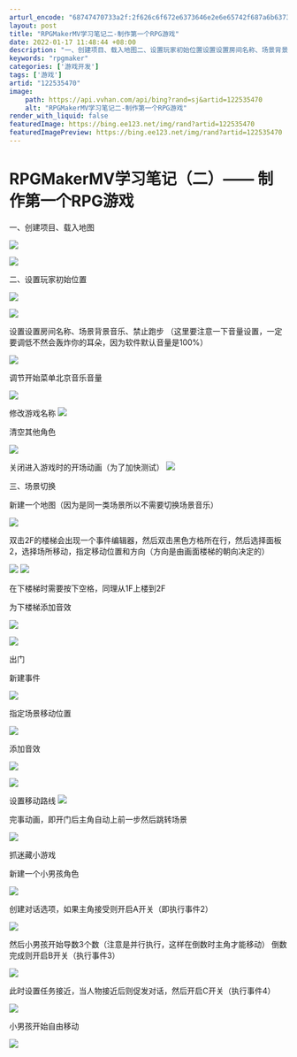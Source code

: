 ```yaml
---
arturl_encode: "68747470733a2f:2f626c6f672e6373646e2e6e65742f687a6b6373646e6d6d2f:61727469636c652f64657461696c732f313232353335343730"
layout: post
title: "RPGMakerMV学习笔记二-制作第一个RPG游戏"
date: 2022-01-17 11:48:44 +08:00
description: "一、创建项目、载入地图二、设置玩家初始位置设置设置房间名称、场景背景音乐、禁止跑步（这里要注意一下音"
keywords: "rpgmaker"
categories: ['游戏开发']
tags: ['游戏']
artid: "122535470"
image:
    path: https://api.vvhan.com/api/bing?rand=sj&artid=122535470
    alt: "RPGMakerMV学习笔记二-制作第一个RPG游戏"
render_with_liquid: false
featuredImage: https://bing.ee123.net/img/rand?artid=122535470
featuredImagePreview: https://bing.ee123.net/img/rand?artid=122535470
---
```


# RPGMakerMV学习笔记（二）—— 制作第一个RPG游戏

一、创建项目、载入地图

![](https://i-blog.csdnimg.cn/blog_migrate/e314fab3c2cc84280fb6295564bc683e.png)

![](https://i-blog.csdnimg.cn/blog_migrate/943209351859cf53b5df10ae8f90ecce.png)

二、设置玩家初始位置

![](https://i-blog.csdnimg.cn/blog_migrate/f65f6af24f62961555bd8112587e0c21.png)

![](https://i-blog.csdnimg.cn/blog_migrate/ab10c45cca74f0dbdb976b4a02de6422.png)

设置设置房间名称、场景背景音乐、禁止跑步 （这里要注意一下音量设置，一定要调低不然会轰炸你的耳朵，因为软件默认音量是100%）

![](https://i-blog.csdnimg.cn/blog_migrate/be954184c91805c0d98b54e86ca28b9b.png)

调节开始菜单北京音乐音量

![](https://i-blog.csdnimg.cn/blog_migrate/5eca568c9c09e03d3452125387b47e52.png)

修改游戏名称
![](https://i-blog.csdnimg.cn/blog_migrate/225f5e6ad077252af220c71cce73df12.png)

清空其他角色

![](https://i-blog.csdnimg.cn/blog_migrate/c94dfe24b75b87d8cff7f4bc7b5efac4.png)

关闭进入游戏时的开场动画（为了加快测试）
![](https://i-blog.csdnimg.cn/blog_migrate/9dfe9d7143ea1729a4797381a181d47c.png)

三、场景切换

新建一个地图（因为是同一类场景所以不需要切换场景音乐）

![](https://i-blog.csdnimg.cn/blog_migrate/751f31f3b1c09ec648244d314fec6537.png)

双击2F的楼梯会出现一个事件编辑器，然后双击黑色方格所在行，然后选择面板2，选择场所移动，指定移动位置和方向（方向是由画面楼梯的朝向决定的）

![](https://i-blog.csdnimg.cn/blog_migrate/af42dabd66f2d9a650239f44fcc28359.png)
![](https://i-blog.csdnimg.cn/blog_migrate/98104de78aa5ac5a395382afa5a1e1f1.png)

在下楼梯时需要按下空格，同理从1F上楼到2F

为下楼梯添加音效

![](https://i-blog.csdnimg.cn/blog_migrate/caeb1ffe4a3d4eea4b134a6a6730d6ea.png)

![](https://i-blog.csdnimg.cn/blog_migrate/32139fc93946abc7bf2c7005ffbd1ff5.png)

出门

新建事件

![](https://i-blog.csdnimg.cn/blog_migrate/b3f4ee4b43e0ef09d2e73cd417ee24b4.png)

指定场景移动位置

![](https://i-blog.csdnimg.cn/blog_migrate/92dda6f1e0de02a9ac673ed3d87c7dbe.png)

添加音效

![](https://i-blog.csdnimg.cn/blog_migrate/e71093867e480daa0dd56b45a56d2cdc.png)

![](https://i-blog.csdnimg.cn/blog_migrate/7e2704d992a616501b9dd9313a5c7920.png)

设置移动路线
![](https://i-blog.csdnimg.cn/blog_migrate/9297cdd937f61a65b3b94a072c53b36c.png)

完事动画，即开门后主角自动上前一步然后跳转场景

![](https://i-blog.csdnimg.cn/blog_migrate/75e8dd5a464bfab01a40598bc1b53dc6.png)

抓迷藏小游戏

新建一个小男孩角色

![](https://i-blog.csdnimg.cn/blog_migrate/2c2f554eb3c1aa4f25ef371b7a07cf54.png)

创建对话选项，如果主角接受则开启A开关（即执行事件2）

![](https://i-blog.csdnimg.cn/blog_migrate/691991b0335c7084f7760cd0d82ca367.png)

然后小男孩开始导数3个数（注意是并行执行，这样在倒数时主角才能移动） 倒数完成则开启B开关（执行事件3）

![](https://i-blog.csdnimg.cn/blog_migrate/dc39c3f084192680bd772324eb463adb.png)

此时设置任务接近，当人物接近后则促发对话，然后开启C开关（执行事件4）

![](https://i-blog.csdnimg.cn/blog_migrate/efb2d75f9c367eca730fc9c24ed75d97.png)

小男孩开始自由移动

![](https://i-blog.csdnimg.cn/blog_migrate/802538472ab0420d3bb011c1cf6f1bc5.png)